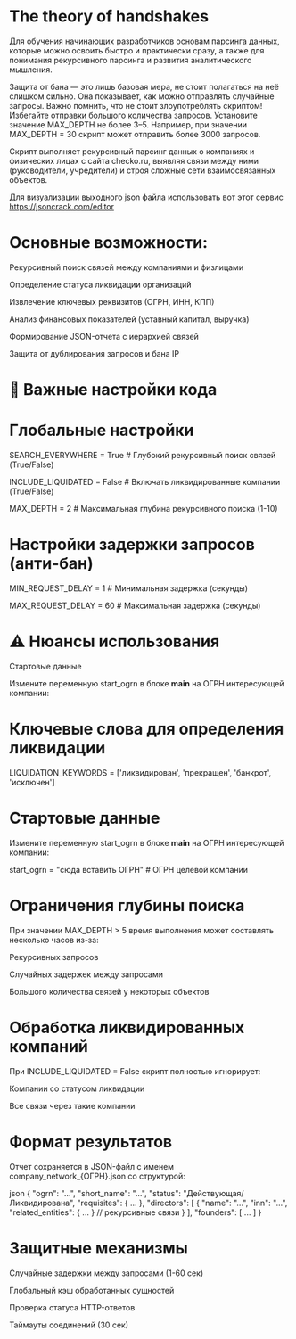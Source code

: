# The theory of handshakes

Для обучения начинающих разработчиков основам парсинга данных, которые можно освоить быстро и практически сразу, а также для понимания рекурсивного парсинга и развития
аналитического мышления.

Защита от бана — это лишь базовая мера, не стоит полагаться на неё слишком сильно. Она показывает, как можно отправлять случайные запросы.
Важно помнить, что не стоит злоупотреблять скриптом! Избегайте отправки большого количества запросов. Установите значение MAX_DEPTH не более 3–5. Например, при 
значении MAX_DEPTH = 30 скрипт может отправить более 3000 запросов.




Скрипт выполняет рекурсивный парсинг данных о компаниях и физических лицах с сайта checko.ru, выявляя связи между ними (руководители, учредители) и строя сложные сети 
взаимосвязанных объектов.

Для визуализации выходного json файла использовать вот этот сервис https://jsoncrack.com/editor

# Основные возможности:

Рекурсивный поиск связей между компаниями и физлицами

Определение статуса ликвидации организаций

Извлечение ключевых реквизитов (ОГРН, ИНН, КПП)

Анализ финансовых показателей (уставный капитал, выручка)

Формирование JSON-отчета с иерархией связей

Защита от дублирования запросов и бана IP

# 🔧 Важные настройки кода

# Глобальные настройки
SEARCH_EVERYWHERE = True  # Глубокий рекурсивный поиск связей (True/False)

INCLUDE_LIQUIDATED = False  # Включать ликвидированные компании (True/False)

MAX_DEPTH = 2  # Максимальная глубина рекурсивного поиска (1-10)

# Настройки задержки запросов (анти-бан)
MIN_REQUEST_DELAY = 1  # Минимальная задержка (секунды)

MAX_REQUEST_DELAY = 60  # Максимальная задержка (секунды)

# ⚠️ Нюансы использования

Стартовые данные

Измените переменную start_ogrn в блоке __main__ на ОГРН интересующей компании:



# Ключевые слова для определения ликвидации
LIQUIDATION_KEYWORDS = ['ликвидирован', 'прекращен', 'банкрот', 'исключен']

# Стартовые данные

Измените переменную start_ogrn в блоке __main__ на ОГРН интересующей компании:

start_ogrn = "сюда вставить ОГРН"  # ОГРН целевой компании

# Ограничения глубины поиска

При значении MAX_DEPTH > 5 время выполнения может составлять несколько часов из-за:

Рекурсивных запросов

Случайных задержек между запросами

Большого количества связей у некоторых объектов

# Обработка ликвидированных компаний

При INCLUDE_LIQUIDATED = False скрипт полностью игнорирует:

Компании со статусом ликвидации

Все связи через такие компании

# Формат результатов

Отчет сохраняется в JSON-файл с именем company_network_{ОГРН}.json со структурой:

json
{
  "ogrn": "...",
  "short_name": "...",
  "status": "Действующая/Ликвидирована",
  "requisites": { ... },
  "directors": [
    {
      "name": "...",
      "inn": "...",
      "related_entities": { ... } // рекурсивные связи
    }
  ],
  "founders": [ ... ]
}

# Защитные механизмы

Случайные задержки между запросами (1-60 сек)

Глобальный кэш обработанных сущностей

Проверка статуса HTTP-ответов

Таймауты соединений (30 сек)

